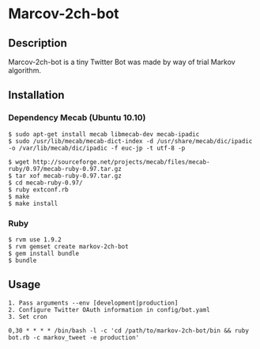 Marcov-2ch-bot
=====================================

Description
-----------

Marcov-2ch-bot is a tiny Twitter Bot was made by way of trial Markov algorithm.

Installation
------------

### Dependency Mecab (Ubuntu 10.10)

    $ sudo apt-get install mecab libmecab-dev mecab-ipadic
    $ sudo /usr/lib/mecab/mecab-dict-index -d /usr/share/mecab/dic/ipadic -o /var/lib/mecab/dic/ipadic -f euc-jp -t utf-8 -p

    $ wget http://sourceforge.net/projects/mecab/files/mecab-ruby/0.97/mecab-ruby-0.97.tar.gz
    $ tar xof mecab-ruby-0.97.tar.gz 
    $ cd mecab-ruby-0.97/
    $ ruby extconf.rb 
    $ make
    $ make install

### Ruby

    $ rvm use 1.9.2
    $ rvm gemset create markov-2ch-bot
    $ gem install bundle
    $ bundle

Usage
------------

    1. Pass arguments --env [development|production]
    2. Configure Twitter OAuth information in config/bot.yaml
    3. Set cron 

    0,30 * * * * /bin/bash -l -c 'cd /path/to/markov-2ch-bot/bin && ruby bot.rb -c markov_tweet -e production'
